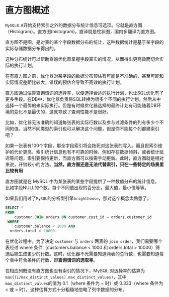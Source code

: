 # 直方图概述

`MySQL8.0`开始支持索引之外的数据分布统计信息可选项。它就是直方图（Histogram）。直方图(histogram)，直译就是柱状图，国内多翻译为直方图。

直方图不是图，是对表的某个字段数据分布的统计，这种数据统计是基于某字段的实际存储数据分布得出的。

这种分布统计可以帮助查询优化器掌握字段真实的情况，从而得出更高效而切合实际的执行计划。

在有直方图之前，优化器对某字段的数据分布预估有可能是不准确的，甚至可能和实际情况差距比较大，错误的预估会导致不高效的执行计划。

直方图通过估算查询谓词的选择率，以便选择合适的执行计划，也让SQL优化有了更多手段。在DB中，优化器负责将SQL转换为很多个不同的执行计划，然后从中选择一个最优的来实际执行。但是有时候优化器选择的最终计划有可能随着DB环境的变化不是最优的，这就导致了查询性能不是很好。

比如，优化器无法准确的知道每张表的实际行数以及参与过滤条件的列有多少个不同的值。当然不同类型的索引也可以解决这个问题，但是你不能每个列都建索引吧？

如果一张表有100个字段，那全字段索引将会拖死对这张表的写入。而且但索引维护的代价更高，索引统计信息也有不可靠的时候，例如存在数据倾斜，或者统计延迟等问题，索引要保持更新，而直方图可以按需手动更新。此时，直方图就是相对来说，开销较小的方法。**当然，直方图还是无法代替索引，只在一些特定的场景里比较有用**

直方图就是在 MySQL 中为某张表的某些字段提供了一种数值分布的统计信息。比如字段NULL的个数，每个不同值出现的百分比，最大值，最小值等等。

如果我们用过了`MySQL`的分析型引擎`brighthouse`，那对这个概念太熟悉了。




```SQL
SELECT *
FROM 
	customer JOIN orders ON customer.cust_id = orders.customer_id
 WHERE
 	customer.balance < 1000 AND
  orders.total > 10000

```

在优化过程中，为了决定 `customer` 与 `orders` 两表的 `join order`，我们需要哪个表经过 where 条件（customers.balance < 1000 和 orders.total > 10000）筛选后能生成更少的行数。这时，优化器不光需要知道两表的总行数，也需要知道每个表中符合条件的行数，即**查询谓词的选取率**。


在相应列既没有直方图也没有索引的情况下，MySQL 对选择率的估算为`max((1/max_distinct_values),max_distinct_values)`，其中`max_distinct_values`的值为 0.1（where 条件为 = 时）或 0.333（where 条件为 < 或 > 时）。这种估算方式十分粗糙地忽略了列中数据的分布。​​